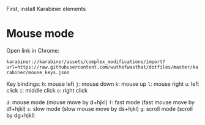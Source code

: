 First, install Karabiner elements

# Mouse mode

Open link in Chrome:

`karabiner://karabiner/assets/complex_modifications/import?url=https://raw.githubusercontent.com/wuthefwasthat/dotfiles/master/karabiner/mouse_keys.json`

Key bindings:
`h`: mouse left
`j`: mouse down
`k`: mouse up
`l`: mouse right
`u`: left click
`i`: middle click
`o`: right click

`d`: mouse mode (mouse move by d+hjkl)
`f`: fast mode (fast mouse move by df+hjkl)
`s`: slow mode (slow mouse move by ds+hjkl)
`g`: scroll mode (scroll by dg+hjkl)
